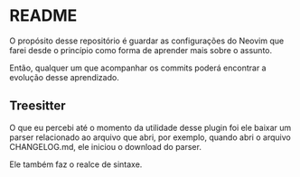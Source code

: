 # README

O propósito desse repositório é guardar as configurações do Neovim que farei desde o princípio como forma de aprender 
mais sobre o assunto.

Então, qualquer um que acompanhar os commits poderá encontrar a evolução desse aprendizado.

## Treesitter

O que eu percebi até o momento da utilidade desse plugin foi ele baixar um parser relacionado ao
arquivo que abri, por exemplo, quando abri o arquivo CHANGELOG.md, ele iniciou o download do parser.

Ele também faz o realce de sintaxe.
